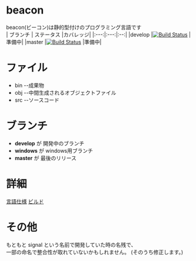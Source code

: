 # beacon
beacon(ビーコン)は静的型付けのプログラミング言語です  
| ブランチ  | ステータス |カバレッジ|
|:---:|:---:|:--:|
|develop |[![Build Status](https://travis-ci.org/desktopgame/beacon.svg?branch=develop)](https://travis-ci.org/desktopgame/beacon) |準備中|
|master |[![Build Status](https://travis-ci.org/desktopgame/beacon.svg?branch=master)](https://travis-ci.org/desktopgame/beacon) |準備中|


# ファイル
* bin --成果物
* obj --中間生成されるオブジェクトファイル
* src --ソースコード

# ブランチ
* **develop** が 開発中のブランチ
* **windows** が windows用ブランチ
* **master** が 最後のリリース

# 詳細
[言語仕様](./beacon/doc/user/spec.md)
[ビルド](./beacon/doc/develop/build.md)

# その他
もともと signal という名前で開発していた時の名残で、  
一部の命名で整合性が取れていないかもしれません。
(そのうち修正します。)

